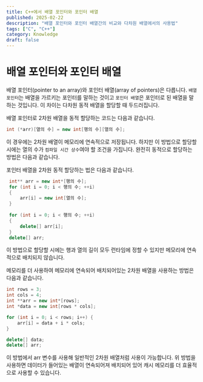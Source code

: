 ```yaml
---
title: C++에서 배열 포인터와 포인터 배열
published: 2025-02-22
description: "배열 포인터와 포인터 배열간의 비교와 다차원 배열에서의 사용법"
tags: ["C", "C++"]
category: Knowledge
draft: false
---
```


# 배열 포인터와 포인터 배열

배열 포인터(pointer to an array)와 포인터 배열(array of pointers)은 다릅니다. 
`배열 포인터`는 배열을 가르키는 포인터를 말하는 것이고
`포인터 배열`은 포인터로 된 배열을 말하는 것입니다.
이 차이는 다차원 동적 배열을 할당할 때 두드러집니다.

배열 포인터로 2차원 배열을 동적 할당하는 코드는 다음과 같습니다.

```cpp
int (*arr)[열의 수] = new int[행의 수][열의 수];
```

이 경우에는 2차원 배열이 메모리에 연속적으로 저장됩니다.
하지만 이 방법으로 할당할 시에는 열의 수가 `컴파일 시간 상수`여야 할 조건을 가집니다. 
완전히 동적으로 할당하는 방법은 다음과 같습니다.

포인터 배열을 2차원 동적 할당하는 법은 다음과 같습니다.

```cpp
 int** arr = new int*[행의 수];
 for (int i = 0; i < 행의 수; ++i)
 {
	 arr[i] = new int[열의 수];
 }
 
 for (int i = 0; i < 행의 수; ++i)
 {
	 delete[] arr[i];
 }
 delete[] arr;
```

이 방법으로 할당할 시에는 행과 열의 길이 모두 런타임에 정할 수 있지만 메모리에 연속적으로 배치되지 않습니다.

메모리를 더 사용하여 메모리에 연속되어 배치되어있는 2차원 배열을 사용하는 방법은 다음과 같습니다.

```cpp
int rows = 3;
int cols = 4;
int **arr = new int*[rows];
int *data = new int[rows * cols];

for (int i = 0; i < rows; i++) {
    arr[i] = data + i * cols;
}

delete[] data;
delete[] arr;
```

이 방법에서 arr 변수를 사용해 일반적인 2차원 배열처럼 사용이 가능합니다.
위 방법을 사용하면 데이터가 들어있는 배열이 연속되어져 배치되어 있어 캐시 메모리를 더 효율적으로 사용할 수 있습니다.